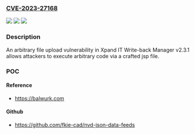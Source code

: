 ### [CVE-2023-27168](https://cve.mitre.org/cgi-bin/cvename.cgi?name=CVE-2023-27168)
![](https://img.shields.io/static/v1?label=Product&message=n%2Fa&color=blue)
![](https://img.shields.io/static/v1?label=Version&message=n%2Fa%20&color=brightgreen)
![](https://img.shields.io/static/v1?label=Vulnerability&message=n%2Fa&color=brightgreen)

### Description

An arbitrary file upload vulnerability in Xpand IT Write-back Manager v2.3.1 allows attackers to execute arbitrary code via a crafted jsp file.

### POC

#### Reference
- https://balwurk.com

#### Github
- https://github.com/fkie-cad/nvd-json-data-feeds

